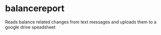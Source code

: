 # balancereport
Reads balance related changes from text messages and uploads them to a google drive speadsheet
